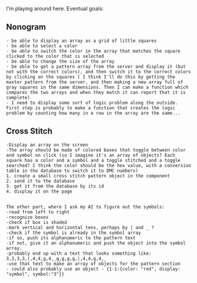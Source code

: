 I'm playing around here. Eventual goals:

## Nonogram ##
    - be able to display an array as a grid of little squares
    - be able to select a color
    - be able to switch the color in the array that matches the square clicked to the color that is selected
    - be able to change the size of the array
    - be able to get a pattern array from the server and display it (but not with the correct colors), and then switch it to the correct colors by clicking on the squares ( I think I'll do this by getting the master pattern from the server, and then making a new array full of gray squares in the same dimensions. Then I can make a function which compares the two arrays and when they match it can report that it is complete)
    - I need to display some sort of logic problem along the outside. First step is probably to make a function that creates the logic problem by counting how many in a row in the array are the same... 


## Cross Stitch ##

    -Display an array on the screen
    -The array should be made of colored boxes that toggle between color and symbol on click (so I imagine it's an array of objects? Each square has a color and a symbol and a toggle stitched and a toggle searched? I think the color should be the hex value, with a conversion table in the database to switch it to DMC numbers)
    1. create a small cross stitch pattern object in the component
    2. send it to the database
    3. get it from the database by its id
    4. display it on the page


    The other part, where I ask my AI to figure out the symbols:
    -read from left to right
    -recognize boxes
    -check if box is shaded
    -mark vertical and horizontal tens, perhaps by | and _ ?
    -check if the symbol is already in the symbol array
    -if so, push its alphanumeric to the pattern text
    -if not, give it an alphanumeric and push the object into the symbol array. 
    -probably end up with a text that looks something like: 3,3,3,3,|,4,4,g,4,_g,g,g,g,|,4,4,g,4,_
    -use that text to make an array of objects for the pattern section
    - could also probably use an object - {1-1:{color: "red", display: "symbol", symbol:"3"}}
